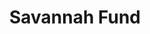 ---
layout: firm_page
title: "Savannah Fund"
id: "savannah.vc"
permalink: "/savannahfundsavannah.vc/"
website: "https://savannah.vc"
offices: "Ebene (Mauritius), Nairobi (Kenya), Arusha (Tanzania), Cape Town (South Africa)"
investment_stages: "Pre-Seed, Seed, Series A"
portfolio_companies: "Africa Courier Express (ACE), On demand satellite and drone analytics for your farm, Afropolitan, Ando Foods, Angani, platform for consumption of applications on basic feature & entry level smartphones at high speeds & reduced data rates, Copia, eBanqo, Eneza Education, Flex.Club, Forex, Guidewheel (formerly Safi Analytics), Hohm, Knabu, Matatu, Kubik, Lidya, Moringa School, Orbit Health, Oze, Root, RxAll, Sendy, Smile Identity, StorkBrands, Supermart.ng, Wyzetalk"
portfolio_link: "https://savannah.vc/investments/"
investment_markets: "Agtech, Content, E-commerce, Edtech, Enterprise, Fintech, Healthcare, Logistics, Web3 / Crypto"
founded_year: "2012"
description: "Savannah Fund is a seed capital fund specializing in US$50,000-US$1,000,000 investments in early stage high growth technology startups in sub-Saharan Africa. The fund combines capital with mentor networks and local technical assistance to bridge the early stage investment gap in Africa. They aim to support startups scaling across Africa and connecting to the global market."
linkedin: "https://www.linkedin.com/company/savannah-fund"
twitter: "https://twitter.com/SavannahFund"
instagram: ""
team_page: "https://savannah.vc/about/"
investor_type: "Venture Capital"
crunchbase: "https://www.crunchbase.com/organization/savannah-fund"
pitchbook: "https://pitchbook.com/profiles/investor/55121-14"

# SEO Optimization
meta_title: "Savannah Fund - VC Firm - projectstartups.com"
meta_description: "Savannah Fund, Savannah Fund is a seed capital fund specializing in US$50,000-US$1,000,000 investments in early stage high growth technology startups in sub-Saharan ..."
meta_keywords: "Savannah Fund, Agtech, Content, E-commerce, Edtech, Enterprise, Fintech, Healthcare, Logistics, Web3 / Crypto, VC firm, venture capital, startup investor, projectstartups.com"
canonical_url: "https://vc.projectstartups.com/savannahfundsavannah.vc/"
---